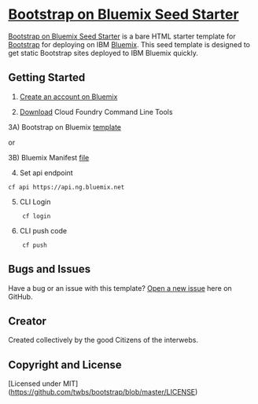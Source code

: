 # [Bootstrap on Bluemix Seed Starter](http://bluemix.net)

[Bootstrap on Bluemix Seed Starter](bluemixbootstrap.mybluemix.net/) is a bare HTML starter template for [Bootstrap](http://getbootstrap.com/) for deploying on IBM [Bluemix](http://bluemix.net). This seed template is designed to get static Bootstrap sites deployed to IBM Bluemix quickly.

## Getting Started

1) [Create an account on Bluemix](https://console.ng.bluemix.net/registration/)

2) [Download](https://github.com/cloudfoundry/cli/releases) Cloud Foundry Command Line Tools

3A) Bootstrap on Bluemix [template](https://github.com/atlankford/bootstrap-on-bluemix)

   or 

3B) Bluemix Manifest [file](https://github.com/atlankford/bluemix-manifest)

4) Set api endpoint

```
cf api https://api.ng.bluemix.net
```
5) CLI Login
```
    cf login
```    

6) CLI push code
```
    cf push
```    
    
## Bugs and Issues

Have a bug or an issue with this template? [Open a new issue](https://github.com/atlankford/bootstrap-on-bluemix-seed/issues) here on GitHub.

## Creator

Created collectively by the good Citizens of the interwebs.


## Copyright and License

[Licensed under MIT] (https://github.com/twbs/bootstrap/blob/master/LICENSE)
